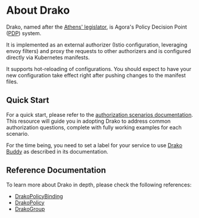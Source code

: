 # About Drako

Drako, named after
the [Athens' legislator](https://en.wikipedia.org/wiki/Draco_(lawgiver)), is
Agora's Policy Decision Point ([PDP](https://csrc.nist.gov/glossary/term/policy_decision_point))
system.

It is implemented as an external authorizer (Istio configuration, leveraging
envoy filters) and proxy the requests to other authorizers and is configured
directly via Kubernetes manifests.

It supports hot-reloading of configurations. You should expect to have your new configuration take effect
right after pushing changes to the manifest files.

## Quick Start

For a quick start, please refer to the [authorization scenarios documentation](authorization_scenarios/). This resource will guide you in adopting Drako to address common authorization questions, complete with fully working examples for each scenario.

For the time being, you need to set a label for your service to use [Drako Buddy](drako_buddy/) as described in its documentation.

## Reference Documentation

To learn more about Drako in depth, please check the following references:

- [DrakoPolicyBinding](crd/DrakoPolicyBinding/)
- [DrakoPolicy](crd/DrakoPolicy/)
- [DrakoGroup](crd/DrakoGroup/)
